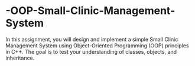 # -OOP-Small-Clinic-Management-System
In this assignment, you will design and implement a simple Small Clinic Management System using Object-Oriented Programming (OOP) principles in C++. The goal is to test your understanding of classes, objects, and inheritance.
